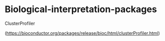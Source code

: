 # Biological-interpretation-packages

ClusterProfiler

(https://bioconductor.org/packages/release/bioc/html/clusterProfiler.html)
